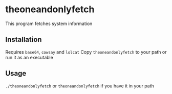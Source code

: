 # theoneandonlyfetch
This program fetches system information
## Installation
Requires `base64`, `cowsay` and `lolcat`
Copy `theoneandonlyfetch` to your path or run it as an executable
## Usage
`./theoneandonlyfetch` or `theoneandonlyfetch` if you have it in your path